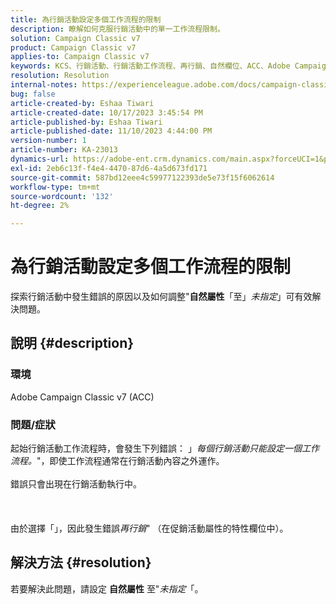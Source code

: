 ```yaml
---
title: 為行銷活動設定多個工作流程的限制
description: 瞭解如何克服行銷活動中的單一工作流程限制。
solution: Campaign Classic v7
product: Campaign Classic v7
applies-to: Campaign Classic v7
keywords: KCS、行銷活動、行銷活動工作流程、再行銷、自然欄位、ACC、Adobe Campaign Classic、疑難排解
resolution: Resolution
internal-notes: https://experienceleague.adobe.com/docs/campaign-classic/using/orchestrating-campaigns/orchestrate-campaigns/marketing-campaign-templates.html?lang=en#general-configuration
bug: false
article-created-by: Eshaa Tiwari
article-created-date: 10/17/2023 3:45:54 PM
article-published-by: Eshaa Tiwari
article-published-date: 11/10/2023 4:44:00 PM
version-number: 1
article-number: KA-23013
dynamics-url: https://adobe-ent.crm.dynamics.com/main.aspx?forceUCI=1&pagetype=entityrecord&etn=knowledgearticle&id=b4942d3f-046d-ee11-8df0-6045bd006a22
exl-id: 2eb6c13f-f4e4-4470-87d6-4a5d673fd171
source-git-commit: 587bd12eee4c59977122393de5e73f15f6062614
workflow-type: tm+mt
source-wordcount: '132'
ht-degree: 2%

---
```


# 為行銷活動設定多個工作流程的限制


探索行銷活動中發生錯誤的原因以及如何調整&quot;<b>自然屬性</b>「至」*未指定*」可有效解決問題。

## 說明 {#description}


### 環境

Adobe Campaign Classic v7 (ACC)

### 問題/症狀

起始行銷活動工作流程時，會發生下列錯誤： 」*每個行銷活動只能設定一個工作流程。*&quot;，即使工作流程通常在行銷活動內容之外運作。
<br><br>錯誤只會出現在行銷活動執行中。<br><br> <br><br>由於選擇「」，因此發生錯誤&#x200B;*再行銷*&quot; （在促銷活動屬性的特性欄位中）。<br>

## 解決方法 {#resolution}


若要解決此問題，請設定 <b>自然屬性</b> 至&quot;*未指定*「。
